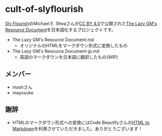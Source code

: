 # cult-of-slyflourish

[Sly Flourish](https://slyflourish.com/)のMichael E. Sheaさんが[CC BY 4.0](https://creativecommons.org/licenses/by/4.0/)で公開された[The Lazy GM's Resource Document](https://slyflourish.com/lazy_gm_resource_document.html)を日本語化するプロジェクトです。


- The Lazy GM's Resource Document.md
  - オリジナルのHTMLをマークダウン形式に変換したもの
- The Lazy GM's Resource Document-jp.md
  - 英語のマークダウンを日本語に翻訳したもの(WIP)

## メンバー
- mashさん
- mayosuke

## 謝辞
- HTMLのマークダウン形式への変換にはCode Beautifyさんの[HTML to Markdown](https://codebeautify.org/html-to-markdown)を利用させていただきました。ありがとうございます！
